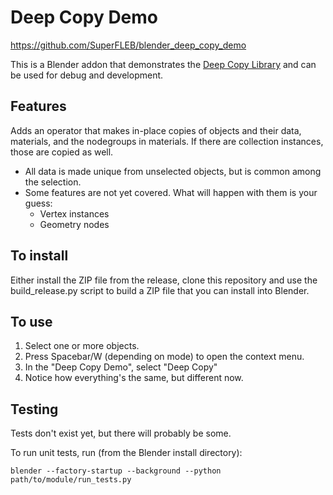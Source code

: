 # Deep Copy Demo

https://github.com/SuperFLEB/blender_deep_copy_demo

This is a Blender addon that demonstrates the [Deep Copy Library](https://github.com/SuperFLEB/blender_deep_copy_lib)
and can be used for debug and development.

## Features

Adds an operator that makes in-place copies of objects and their data, materials, and the nodegroups in materials.
If there are collection instances, those are copied as well.

* All data is made unique from unselected objects, but is common among the selection.
* Some features are not yet covered. What will happen with them is your guess:
  * Vertex instances
  * Geometry nodes

## To install

Either install the ZIP file from the release, clone this repository and use the
build_release.py script to build a ZIP file that you can install into Blender.

## To use

1. Select one or more objects.
2. Press Spacebar/W (depending on mode) to open the context menu.
3. In the "Deep Copy Demo", select "Deep Copy"
4. Notice how everything's the same, but different now.

## Testing

Tests don't exist yet, but there will probably be some.

To run unit tests, run (from the Blender install directory):

```shell
blender --factory-startup --background --python path/to/module/run_tests.py
```
